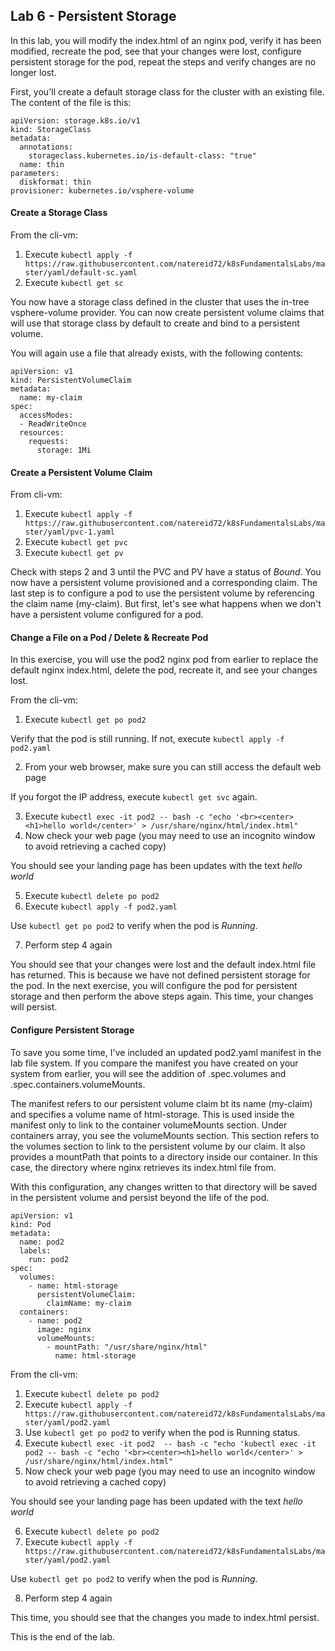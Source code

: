 ## Lab 6 - Persistent Storage

In this lab, you will modify the index.html of an nginx pod, verify it has been modified, recreate the pod, see that your changes were lost, 
configure persistent storage for the pod, repeat the steps and verify changes are no longer lost.

First, you'll create a default storage class for the cluster with an existing file. The content of the file is this:

```
apiVersion: storage.k8s.io/v1
kind: StorageClass
metadata:
  annotations:
    storageclass.kubernetes.io/is-default-class: "true"
  name: thin
parameters:
  diskformat: thin
provisioner: kubernetes.io/vsphere-volume
```

#### Create a Storage Class

From the cli-vm:
1. Execute `kubectl apply -f https://raw.githubusercontent.com/natereid72/k8sFundamentalsLabs/master/yaml/default-sc.yaml`
2. Execute `kubectl get sc`

You now have a storage class defined in the cluster that uses the in-tree vsphere-volume provider. You can now create persistent volume claims that will use that storage class by default to create and bind to a persistent volume.

You will again use a file that already exists, with the following contents:

```
apiVersion: v1
kind: PersistentVolumeClaim
metadata:
  name: my-claim
spec:
  accessModes:
  - ReadWriteOnce
  resources:
    requests:
      storage: 1Mi
```

#### Create a Persistent Volume Claim

From cli-vm:
1. Execute `kubectl apply -f https://raw.githubusercontent.com/natereid72/k8sFundamentalsLabs/master/yaml/pvc-1.yaml`
2. Execute `kubectl get pvc`
3. Execute `kubectl get pv`

Check with steps 2 and 3 until the PVC and PV have a status of *Bound*. You now have a persistent volume provisioned and a corresponding claim. The last step is to configure a pod to use the persistent volume by referencing the claim name (my-claim). But first, let's see what happens when we don't have a persistent volume configured for a pod.

#### Change a File on a Pod / Delete & Recreate Pod

In this exercise, you will use the pod2 nginx pod from earlier to replace the default nginx index.html, delete the pod, recreate it, and see your changes lost.

From the cli-vm:
1. Execute `kubectl get po pod2`

  Verify that the pod is still running. If not, execute `kubectl apply -f pod2.yaml`

2. From your web browser, make sure you can still access the default web page

If you forgot the IP address, execute `kubectl get svc` again.

3. Execute `kubectl exec -it pod2 -- bash -c "echo '<br><center><h1>hello world</center>' > /usr/share/nginx/html/index.html"`
4. Now check your web page (you may need to use an incognito window to avoid retrieving a cached copy)
  
  You should see your landing page has been updates with the text *hello world*

5. Execute `kubectl delete po pod2`
6. Execute `kubectl apply -f pod2.yaml`

Use `kubectl get po pod2` to verify when the pod is *Running*.

7. Perform step 4 again

You should see that your changes were lost and the default index.html file has returned. This is because we have not defined persistent storage for the pod. In the next exercise, you will configure the pod for persistent storage and then perform the above steps again. This time, your changes will persist.

#### Configure Persistent Storage

To save you some time, I've included an updated pod2.yaml manifest in the lab file system. If you compare the manifest you have created on your system from earlier, you will see the addition of .spec.volumes and .spec.containers.volumeMounts.

The manifest refers to our persistent volume claim bt its name (my-claim) and specifies a volume name of html-storage. This is used inside the manifest only to link to the container volumeMounts section. Under containers array, you see the volumeMounts section. This section refers to the volumes section to link to the persistent volume by our claim. It also provides a mountPath that points to a directory inside our container. In this case, the directory where nginx retrieves its index.html file from.

With this configuration, any changes written to that directory will be saved in the persistent volume and persist beyond the life of the pod.

```
apiVersion: v1
kind: Pod
metadata:
  name: pod2
  labels:
    run: pod2
spec:
  volumes:
    - name: html-storage
      persistentVolumeClaim:
        claimName: my-claim
  containers:
    - name: pod2
      image: nginx
      volumeMounts:
        - mountPath: "/usr/share/nginx/html"
          name: html-storage
 ```

From the cli-vm:

1. Execute `kubectl delete po pod2`
2. Execute `kubectl apply -f https://raw.githubusercontent.com/natereid72/k8sFundamentalsLabs/master/yaml/pod2.yaml`
3. Use `kubectl get po pod2` to verify when the pod is Running status.
4. Execute `kubectl exec -it pod2  -- bash -c "echo 'kubectl exec -it pod2 -- bash -c "echo '<br><center><h1>hello world</center>' > /usr/share/nginx/html/index.html"`
5. Now check your web page (you may need to use an incognito window to avoid retrieving a cached copy)
  
  You should see your landing page has been updated with the text *hello world*

6. Execute `kubectl delete po pod2`
7. Execute `kubectl apply -f https://raw.githubusercontent.com/natereid72/k8sFundamentalsLabs/master/yaml/pod2.yaml`

Use `kubectl get po pod2` to verify when the pod is *Running*.

8. Perform step 4 again

This time, you should see that the changes you made to index.html persist.

This is the end of the lab.

